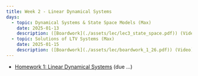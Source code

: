 ```yaml
---
title: Week 2 - Linear Dynamical Systems
days:
  - topic: Dynamical Systems & State Space Models (Max)
    date: 2025-01-13
    description: ([Boardwork](./assets/lec/lec3_state_space.pdf)) (Video) <br /> Reading - LN 2.1, CD B.1, 2.1.2-2.1.4
  - topic: Solutions of LTV Systems (Max)
    date: 2025-01-15
    description: ([Boardwork](./assets/lec/boardwork_1_26.pdf)) (Video) <br /> Reading - LN 2.2, CD 3-4
---
```

- [Homework 1: Linear Dynamical Systems](./assets/hw/hw2.pdf) (due ...)

<a id="Week3"></a>


